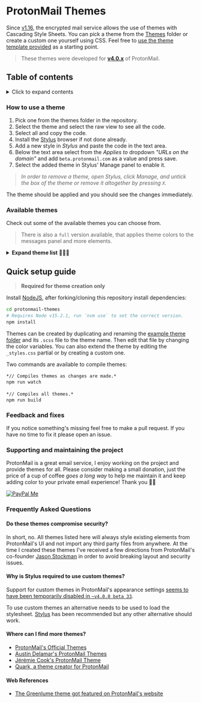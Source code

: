 # ProtonMail Themes
Since [v1.16](https://blog.protonmail.ch/protonmail-beta-v1-16-release-notes/), the encrypted mail service allows the use of themes with Cascading Style Sheets. You can pick a theme from the [Themes](themes/) folder or create a custom one yourself using CSS. Feel free to [use the theme template provided](templates/theme_example) as a starting point.

> These themes were developed for **[v4.0.x](https://github.com/csalmeida/protonmail-themes/releases)** of ProtonMail.

## Table of contents

<details>
<summary>Click to expand contents</summary>

- [How to use a theme](#how-to-use-a-theme)
- [Available themes](#available-themes)
  - [Do these themes compromise security?](#do-these-themes-compromise-security)
- [Quick setup guide](#quick-setup-guide)
- [Feedback and fixes](#feedback-and-fixes)
- [Supporting and maintaining the project](#supporting-and-maintaining-the-project)
- [Frequently Asked Questions](#frequently-asked-questions)
- [Where can I find more themes?](#where-can-i-find-more-themes)
- [Web References](#web-references)

#### Documentation 📖

- [Documentation](#documentation)
  - [Quick Setup Guide](docs/README.md#quick-setup-guide)
  - [Creating a theme](docs/README.md#creating-a-theme)
  - [Themes](docs/README.md#themes)
  - [Templates](docs/README.md#templates)
  - [Theme Compilation](docs/README.md#theme-compilation)
  - [Contributing](docs/README.md#contributing)
  - [Is there something missing?](docs/README.md#is-there-something-missing)
- [Project's README](../README.md)
- [Theme Template Guide](./theme-template-guide.md)
- [Theme Versioning](./theme-versioning.md)
</details>


### How to use a theme
1. Pick one from the themes folder in the repository.
1. Select the theme and select the raw view to see all the code.
1. Select all and copy the code.
1. Install the [Stylus](https://github.com/openstyles/stylus#releases) browser if not done already.
1. Add a new style in *Stylus* and paste the code in the text area.
1. Below the text area select from the *Applies to* dropdown *"URLs on the domain"* and add `beta.protonmail.com` as a value and press save.
1. Select the added theme in Stylus' Manage panel to enable it.

> *In order to remove a theme, open Stylus, click Manage, and untick the box of the theme or remove it altogether by pressing `X`.*

The theme should be applied and you should see the changes immediately.

### Available themes
Check out some of the available themes you can choose from.

> There is also a `full` version available, that applies theme colors to the messages panel and more elements.

<details>
<summary><b>Expand theme list</b> 👩🏻‍🎨</summary>

#### [Green Lume](themes/green_lume)
![Screenshot of Green Lume theme.](screenshots/green_lume.png)

![Screenshot of Green Lume theme.](screenshots/green_lume_full.png)

#### [Vitamin C](themes/vitamin_c)
![Screenshot of Vitamin C theme.](screenshots/vitamin_c.png)

![Screenshot of Vitamin C theme.](screenshots/vitamin_c_full.png)

#### [Dark Bubble Gum](themes/dark_bubble_gum)
![Screenshot of Dark Bubble Gum theme.](screenshots/dark_bubble_gum.png)

![Screenshot of Dark Bubble Gum theme.](screenshots/dark_bubble_gum_full.png)

#### [Blue and Orange](themes/blue_and_orange)
![Screenshot of Blue and Orange theme.](screenshots/blue_and_orange.png)

![Screenshot of Blue and Orange theme.](screenshots/blue_and_orange_full.png)

#### [Ochin](themes/ochin)
![Screenshot of Ochin theme.](screenshots/ochin.png)

![Screenshot of Ochin theme.](screenshots/ochin_full.png)

#### [Dracula](themes/dracula)
![Screenshot of Dracula theme.](screenshots/dracula.png)

![Screenshot of Dracula theme.](screenshots/dracula_full.png)

#### [Monokai](themes/monokai)
![Screenshot of Monokai theme.](screenshots/monokai.png)

![Screenshot of Monokai theme.](screenshots/monokai_full.png)

#### [Deutera One](themes/deutera_one)
![Screenshot of Deutera One theme.](screenshots/deutera_one.png)

![Screenshot of Deutera One theme.](screenshots/deutera_one_full.png)

#### [Gruvbox](themes/gruvbox)
![Screenshot of Gruvbox theme.](screenshots/gruvbox.png)

![Screenshot of Gruvbox theme.](screenshots/gruvbox_full.png)

#### [Inbox](themes/inbox)
![Screenshot of Inbox theme.](screenshots/inbox.png)

### [Nord](themes/nord)
![Screenshot of Nord theme.](screenshots/nord.png)

![Screenshot of Nord theme.](screenshots/nord_full.png)
</details>

## Quick setup guide

> **Required for theme creation only**

Install [NodeJS](https://nodejs.org/en/), after forking/cloning this repository install dependencies:

```bash
cd protonmail-themes
# Requires Node v15.2.1, run `nvm use` to set the correct version. 
npm install
```

Themes can be created by duplicating and renaming the [example theme folder](templates/theme_example) and its `.scss` file to the theme name. Then edit that file by changing the color variables. You can also extend the theme by editing the `_styles.css` partial or by creating a custom one.

Two commands are available to compile themes:
```
*// Compiles themes as changes are made.*
npm run watch

*// Compiles all themes.*
npm run build
```

### Feedback and fixes
If you notice something's missing feel free to make a pull request. If you have no time to fix it please open an issue.

### Supporting and maintaining the project
ProtonMail is a great email service, I enjoy working on the project and provide themes for all. Please consider making a small donation, just the price of a cup of coffee *goes a long way* to help me maintain it and keep adding color to your private email experience! Thank you 🙇🏻

<a href='https://www.paypal.me/ashwin0303'>
<img src='https://images.squarespace-cdn.com/content/v1/5bd8c5642487fd42d2781bcc/1610548907152-B6MJO9X6U6QDRJQ2MF0N/ke17ZwdGBToddI8pDm48kGwI2q9ay8oxpMKuvrskYZlZw-zPPgdn4jUwVcJE1ZvWQUxwkmyExglNqGp0IvTJZUJFbgE-7XRK3dMEBRBhUpxM6CcmncPhVP9DiOF3uuho_BRHe4QOKd0MUCigtS_gvOZdmv0Ma8epo3jNOOsisKY/paypal-donate-button.png' alt='PayPal Me' width='160' />
</a>

### Frequently Asked Questions

#### Do these themes compromise security?
In short, no. All themes listed here will always style existing elements from ProtonMail's UI and not import any third party files from anywhere.
At the time I created these themes I've received a few directions from ProtonMail's co-founder [Jason Stockman](https://twitter.com/jasonstockman) in order to avoid breaking layout and security issues.
#### Why is Stylus required to use custom themes?

Support for custom themes in ProtonMail's appearance settings [seems to have been temporarily disabled in `~v4.0.0 beta 33`](https://www.reddit.com/r/ProtonMail/comments/j2l1im/protonmail_beta_41_removes_ability_to_use_and/g767k97/?context=3).

To use custom themes an alternative needs to be used to load the stylesheet. [Stylus](https://github.com/openstyles/stylus#releases) has been recommended but any other alternative should work.

#### Where can I find more themes?
* [ProtonMail's Official Themes](http://protonmail.tumblr.com/)
* [Austin Delamar's ProtonMail Themes](https://github.com/amdelamar/pm-theme)
* [Jérémie Cook's ProtonMail Theme](https://github.com/jeremiecook/protonmail-theme)
* [Quark, a theme creator for ProtonMail](https://github.com/csalmeida/quark)

#### Web References
* [The Greenlume theme got featured on ProtonMail's website](https://protonmail.com/blog/protonmail-themes/)
